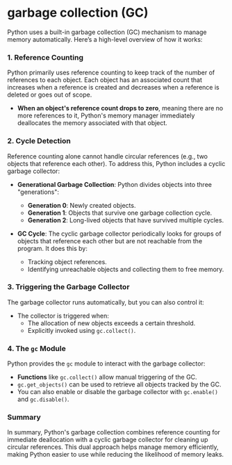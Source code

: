 # garbage collection (GC)

Python uses a built-in garbage collection (GC) mechanism to manage memory automatically. Here’s a high-level overview of how it works:

### 1. **Reference Counting**
Python primarily uses reference counting to keep track of the number of references to each object. Each object has an associated count that increases when a reference is created and decreases when a reference is deleted or goes out of scope.

- **When an object's reference count drops to zero**, meaning there are no more references to it, Python's memory manager immediately deallocates the memory associated with that object.

### 2. **Cycle Detection**
Reference counting alone cannot handle circular references (e.g., two objects that reference each other). To address this, Python includes a cyclic garbage collector:

- **Generational Garbage Collection**: Python divides objects into three "generations":
  - **Generation 0**: Newly created objects.
  - **Generation 1**: Objects that survive one garbage collection cycle.
  - **Generation 2**: Long-lived objects that have survived multiple cycles.

- **GC Cycle**: The cyclic garbage collector periodically looks for groups of objects that reference each other but are not reachable from the program. It does this by:
  - Tracking object references.
  - Identifying unreachable objects and collecting them to free memory.

### 3. **Triggering the Garbage Collector**
The garbage collector runs automatically, but you can also control it:
- The collector is triggered when:
  - The allocation of new objects exceeds a certain threshold.
  - Explicitly invoked using `gc.collect()`.
  
### 4. **The `gc` Module**
Python provides the `gc` module to interact with the garbage collector:
- **Functions** like `gc.collect()` allow manual triggering of the GC.
- `gc.get_objects()` can be used to retrieve all objects tracked by the GC.
- You can also enable or disable the garbage collector with `gc.enable()` and `gc.disable()`.

### Summary
In summary, Python's garbage collection combines reference counting for immediate deallocation with a cyclic garbage collector for cleaning up circular references. This dual approach helps manage memory efficiently, making Python easier to use while reducing the likelihood of memory leaks.
